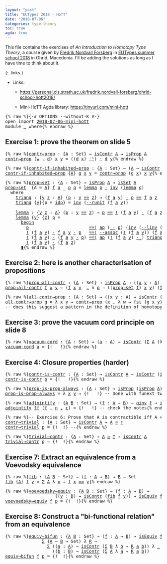 ```yaml
---
layout: "post"
title: "EUTypes 2018 - HoTT"
date: "2018-07-06"
categories: type-theory
toc: true
agda: true
---
```


This file contains the exercises of *An Introduction
to Homotopy Type Theory*, a course given by [Fredrik Nordvall Forsberg](https://personal.cis.strath.ac.uk/fredrik.nordvall-forsberg/)
in [EUTypes summer school 2018](https://sites.google.com/view/2018eutypesschool/) in Ohrid, Macedonia.
I'll be adding the solutions as long as I have time to think about it. 

{: .links }
  - Links:

    - https://personal.cis.strath.ac.uk/fredrik.nordvall-forsberg/ohrid-school-hott2018/

    - Mini-HoTT Agda library: https://tinyurl.com/mini-hott

<pre class="Agda">{% raw %}<a id="669" class="Symbol">{-#</a> <a id="673" class="Keyword">OPTIONS</a> <a id="681" class="Option">--without-K</a> <a id="693" class="Symbol">#-}</a>
<a id="697" class="Keyword">open</a> <a id="702" class="Keyword">import</a> <a id="709" href="{% endraw %}{{ site.baseurl }}{% link _posts/2018-07-06-mini-hott.md %}{% raw %}" class="Module">2018-07-06-mini-hott</a>
<a id="730" class="Keyword">module</a> <a id="737" href="{% endraw %}{{ site.baseurl }}{% link _posts/2018-08-09-eutypes-intro-hott.md %}{% raw %}" class="Module">_</a> <a id="739" class="Keyword">where</a>{% endraw %}</pre>

## Exercise 1: prove the theorem on slide 5

<pre class="Agda">{% raw %}<a id="contr→prop"></a><a id="815" href="{% endraw %}{{ site.baseurl }}{% link _posts/2018-08-09-eutypes-intro-hott.md %}{% raw %}#815" class="Function">contr→prop</a> <a id="826" class="Symbol">:</a> <a id="828" class="Symbol">{</a><a id="829" href="{% endraw %}{{ site.baseurl }}{% link _posts/2018-08-09-eutypes-intro-hott.md %}{% raw %}#829" class="Bound">A</a> <a id="831" class="Symbol">:</a> <a id="833" class="PrimitiveType">Set</a><a id="836" class="Symbol">}</a> <a id="838" class="Symbol">→</a> <a id="840" href="{% endraw %}{{ site.baseurl }}{% link _posts/2018-07-06-mini-hott.md %}{% raw %}#26778" class="Function">isContr</a> <a id="848" href="{% endraw %}{{ site.baseurl }}{% link _posts/2018-08-09-eutypes-intro-hott.md %}{% raw %}#829" class="Bound">A</a> <a id="850" class="Symbol">→</a> <a id="852" href="{% endraw %}{{ site.baseurl }}{% link _posts/2018-07-06-mini-hott.md %}{% raw %}#33314" class="Function">isProp</a> <a id="859" href="{% endraw %}{{ site.baseurl }}{% link _posts/2018-08-09-eutypes-intro-hott.md %}{% raw %}#829" class="Bound">A</a>
<a id="861" href="{% endraw %}{{ site.baseurl }}{% link _posts/2018-08-09-eutypes-intro-hott.md %}{% raw %}#815" class="Function">contr→prop</a> <a id="872" class="Symbol">(</a><a id="873" href="{% endraw %}{{ site.baseurl }}{% link _posts/2018-08-09-eutypes-intro-hott.md %}{% raw %}#873" class="Bound">w</a> <a id="875" href="{% endraw %}{{ site.baseurl }}{% link _posts/2018-07-06-mini-hott.md %}{% raw %}#2177" class="InductiveConstructor Operator">,</a> <a id="877" href="{% endraw %}{{ site.baseurl }}{% link _posts/2018-08-09-eutypes-intro-hott.md %}{% raw %}#877" class="Bound">d</a><a id="878" class="Symbol">)</a> <a id="880" href="{% endraw %}{{ site.baseurl }}{% link _posts/2018-08-09-eutypes-intro-hott.md %}{% raw %}#880" class="Bound">x</a> <a id="882" href="{% endraw %}{{ site.baseurl }}{% link _posts/2018-08-09-eutypes-intro-hott.md %}{% raw %}#882" class="Bound">y</a> <a id="884" class="Symbol">=</a> <a id="886" class="Symbol">((</a><a id="888" href="{% endraw %}{{ site.baseurl }}{% link _posts/2018-08-09-eutypes-intro-hott.md %}{% raw %}#877" class="Bound">d</a> <a id="890" href="{% endraw %}{{ site.baseurl }}{% link _posts/2018-08-09-eutypes-intro-hott.md %}{% raw %}#880" class="Bound">x</a><a id="891" class="Symbol">)</a> <a id="893" href="{% endraw %}{{ site.baseurl }}{% link _posts/2018-07-06-mini-hott.md %}{% raw %}#6598" class="Function Operator">⁻¹</a><a id="895" class="Symbol">)</a> <a id="897" href="{% endraw %}{{ site.baseurl }}{% link _posts/2018-07-06-mini-hott.md %}{% raw %}#6253" class="Function Operator">·</a> <a id="899" href="{% endraw %}{{ site.baseurl }}{% link _posts/2018-08-09-eutypes-intro-hott.md %}{% raw %}#877" class="Bound">d</a> <a id="901" href="{% endraw %}{{ site.baseurl }}{% link _posts/2018-08-09-eutypes-intro-hott.md %}{% raw %}#882" class="Bound">y</a>{% endraw %}</pre>

<pre class="Agda">{% raw %}<a id="contr-if-inhabited→prop"></a><a id="928" href="{% endraw %}{{ site.baseurl }}{% link _posts/2018-08-09-eutypes-intro-hott.md %}{% raw %}#928" class="Function">contr-if-inhabited→prop</a> <a id="952" class="Symbol">:</a> <a id="954" class="Symbol">{</a><a id="955" href="{% endraw %}{{ site.baseurl }}{% link _posts/2018-08-09-eutypes-intro-hott.md %}{% raw %}#955" class="Bound">A</a> <a id="957" class="Symbol">:</a> <a id="959" class="PrimitiveType">Set</a><a id="962" class="Symbol">}</a> <a id="964" class="Symbol">→</a> <a id="966" class="Symbol">(</a><a id="967" href="{% endraw %}{{ site.baseurl }}{% link _posts/2018-08-09-eutypes-intro-hott.md %}{% raw %}#955" class="Bound">A</a> <a id="969" class="Symbol">→</a> <a id="971" href="{% endraw %}{{ site.baseurl }}{% link _posts/2018-07-06-mini-hott.md %}{% raw %}#26778" class="Function">isContr</a> <a id="979" href="{% endraw %}{{ site.baseurl }}{% link _posts/2018-08-09-eutypes-intro-hott.md %}{% raw %}#955" class="Bound">A</a><a id="980" class="Symbol">)</a> <a id="982" class="Symbol">→</a> <a id="984" href="{% endraw %}{{ site.baseurl }}{% link _posts/2018-07-06-mini-hott.md %}{% raw %}#33314" class="Function">isProp</a> <a id="991" href="{% endraw %}{{ site.baseurl }}{% link _posts/2018-08-09-eutypes-intro-hott.md %}{% raw %}#955" class="Bound">A</a>
<a id="993" href="{% endraw %}{{ site.baseurl }}{% link _posts/2018-08-09-eutypes-intro-hott.md %}{% raw %}#928" class="Function">contr-if-inhabited→prop</a> <a id="1017" class="Symbol">{</a><a id="1018" href="{% endraw %}{{ site.baseurl }}{% link _posts/2018-08-09-eutypes-intro-hott.md %}{% raw %}#1018" class="Bound">A</a><a id="1019" class="Symbol">}</a> <a id="1021" href="{% endraw %}{{ site.baseurl }}{% link _posts/2018-08-09-eutypes-intro-hott.md %}{% raw %}#1021" class="Bound">g</a> <a id="1023" href="{% endraw %}{{ site.baseurl }}{% link _posts/2018-08-09-eutypes-intro-hott.md %}{% raw %}#1023" class="Bound">x</a> <a id="1025" href="{% endraw %}{{ site.baseurl }}{% link _posts/2018-08-09-eutypes-intro-hott.md %}{% raw %}#1025" class="Bound">y</a> <a id="1027" class="Symbol">=</a> <a id="1029" href="{% endraw %}{{ site.baseurl }}{% link _posts/2018-08-09-eutypes-intro-hott.md %}{% raw %}#815" class="Function">contr→prop</a> <a id="1040" class="Symbol">(</a><a id="1041" href="{% endraw %}{{ site.baseurl }}{% link _posts/2018-08-09-eutypes-intro-hott.md %}{% raw %}#1021" class="Bound">g</a> <a id="1043" href="{% endraw %}{{ site.baseurl }}{% link _posts/2018-08-09-eutypes-intro-hott.md %}{% raw %}#1023" class="Bound">x</a><a id="1044" class="Symbol">)</a> <a id="1046" href="{% endraw %}{{ site.baseurl }}{% link _posts/2018-08-09-eutypes-intro-hott.md %}{% raw %}#1023" class="Bound">x</a> <a id="1048" href="{% endraw %}{{ site.baseurl }}{% link _posts/2018-08-09-eutypes-intro-hott.md %}{% raw %}#1025" class="Bound">y</a>{% endraw %}</pre>

<pre class="Agda">{% raw %}<a id="prop→set"></a><a id="1075" href="{% endraw %}{{ site.baseurl }}{% link _posts/2018-08-09-eutypes-intro-hott.md %}{% raw %}#1075" class="Function">prop→set</a> <a id="1084" class="Symbol">:</a> <a id="1086" class="Symbol">{</a><a id="1087" href="{% endraw %}{{ site.baseurl }}{% link _posts/2018-08-09-eutypes-intro-hott.md %}{% raw %}#1087" class="Bound">A</a> <a id="1089" class="Symbol">:</a> <a id="1091" class="PrimitiveType">Set</a><a id="1094" class="Symbol">}</a> <a id="1096" class="Symbol">→</a> <a id="1098" href="{% endraw %}{{ site.baseurl }}{% link _posts/2018-07-06-mini-hott.md %}{% raw %}#33314" class="Function">isProp</a> <a id="1105" href="{% endraw %}{{ site.baseurl }}{% link _posts/2018-08-09-eutypes-intro-hott.md %}{% raw %}#1087" class="Bound">A</a> <a id="1107" class="Symbol">→</a> <a id="1109" href="{% endraw %}{{ site.baseurl }}{% link _posts/2018-07-06-mini-hott.md %}{% raw %}#34304" class="Function">isSet</a> <a id="1115" href="{% endraw %}{{ site.baseurl }}{% link _posts/2018-08-09-eutypes-intro-hott.md %}{% raw %}#1087" class="Bound">A</a>
<a id="1117" href="{% endraw %}{{ site.baseurl }}{% link _posts/2018-08-09-eutypes-intro-hott.md %}{% raw %}#1075" class="Function">prop→set</a>  <a id="1127" class="Symbol">{</a><a id="1128" class="Argument">A</a> <a id="1130" class="Symbol">=</a> <a id="1132" href="{% endraw %}{{ site.baseurl }}{% link _posts/2018-08-09-eutypes-intro-hott.md %}{% raw %}#1132" class="Bound">A</a><a id="1133" class="Symbol">}</a> <a id="1135" href="{% endraw %}{{ site.baseurl }}{% link _posts/2018-08-09-eutypes-intro-hott.md %}{% raw %}#1135" class="Bound">f</a> <a id="1137" href="{% endraw %}{{ site.baseurl }}{% link _posts/2018-08-09-eutypes-intro-hott.md %}{% raw %}#1137" class="Bound">a</a> <a id="1139" class="Symbol">_</a> <a id="1141" href="{% endraw %}{{ site.baseurl }}{% link _posts/2018-08-09-eutypes-intro-hott.md %}{% raw %}#1141" class="Bound">p</a> <a id="1143" href="{% endraw %}{{ site.baseurl }}{% link _posts/2018-08-09-eutypes-intro-hott.md %}{% raw %}#1143" class="Bound">q</a> <a id="1145" class="Symbol">=</a> <a id="1147" href="{% endraw %}{{ site.baseurl }}{% link _posts/2018-08-09-eutypes-intro-hott.md %}{% raw %}#1291" class="Function">lemma</a> <a id="1153" href="{% endraw %}{{ site.baseurl }}{% link _posts/2018-08-09-eutypes-intro-hott.md %}{% raw %}#1141" class="Bound">p</a> <a id="1155" href="{% endraw %}{{ site.baseurl }}{% link _posts/2018-07-06-mini-hott.md %}{% raw %}#6253" class="Function Operator">·</a> <a id="1157" href="{% endraw %}{{ site.baseurl }}{% link _posts/2018-07-06-mini-hott.md %}{% raw %}#6469" class="Function">inv</a> <a id="1161" class="Symbol">(</a><a id="1162" href="{% endraw %}{{ site.baseurl }}{% link _posts/2018-08-09-eutypes-intro-hott.md %}{% raw %}#1291" class="Function">lemma</a> <a id="1168" href="{% endraw %}{{ site.baseurl }}{% link _posts/2018-08-09-eutypes-intro-hott.md %}{% raw %}#1143" class="Bound">q</a><a id="1169" class="Symbol">)</a>
  <a id="1173" class="Keyword">where</a>
    <a id="1183" href="{% endraw %}{{ site.baseurl }}{% link _posts/2018-08-09-eutypes-intro-hott.md %}{% raw %}#1183" class="Function">triang</a> <a id="1190" class="Symbol">:</a> <a id="1192" class="Symbol">{</a><a id="1193" href="{% endraw %}{{ site.baseurl }}{% link _posts/2018-08-09-eutypes-intro-hott.md %}{% raw %}#1193" class="Bound">y</a> <a id="1195" href="{% endraw %}{{ site.baseurl }}{% link _posts/2018-08-09-eutypes-intro-hott.md %}{% raw %}#1195" class="Bound">z</a> <a id="1197" class="Symbol">:</a> <a id="1199" href="{% endraw %}{{ site.baseurl }}{% link _posts/2018-08-09-eutypes-intro-hott.md %}{% raw %}#1132" class="Bound">A</a><a id="1200" class="Symbol">}</a> <a id="1202" class="Symbol">{</a><a id="1203" href="{% endraw %}{{ site.baseurl }}{% link _posts/2018-08-09-eutypes-intro-hott.md %}{% raw %}#1203" class="Bound">p</a> <a id="1205" class="Symbol">:</a> <a id="1207" href="{% endraw %}{{ site.baseurl }}{% link _posts/2018-08-09-eutypes-intro-hott.md %}{% raw %}#1193" class="Bound">y</a> <a id="1209" href="{% endraw %}{{ site.baseurl }}{% link _posts/2018-07-06-mini-hott.md %}{% raw %}#5419" class="Datatype Operator">==</a> <a id="1212" href="{% endraw %}{{ site.baseurl }}{% link _posts/2018-08-09-eutypes-intro-hott.md %}{% raw %}#1195" class="Bound">z</a><a id="1213" class="Symbol">}</a> <a id="1215" class="Symbol">→</a> <a id="1217" class="Symbol">(</a><a id="1218" href="{% endraw %}{{ site.baseurl }}{% link _posts/2018-08-09-eutypes-intro-hott.md %}{% raw %}#1135" class="Bound">f</a> <a id="1220" href="{% endraw %}{{ site.baseurl }}{% link _posts/2018-08-09-eutypes-intro-hott.md %}{% raw %}#1137" class="Bound">a</a> <a id="1222" href="{% endraw %}{{ site.baseurl }}{% link _posts/2018-08-09-eutypes-intro-hott.md %}{% raw %}#1193" class="Bound">y</a><a id="1223" class="Symbol">)</a> <a id="1225" href="{% endraw %}{{ site.baseurl }}{% link _posts/2018-07-06-mini-hott.md %}{% raw %}#6253" class="Function Operator">·</a> <a id="1227" href="{% endraw %}{{ site.baseurl }}{% link _posts/2018-08-09-eutypes-intro-hott.md %}{% raw %}#1203" class="Bound">p</a> <a id="1229" href="{% endraw %}{{ site.baseurl }}{% link _posts/2018-07-06-mini-hott.md %}{% raw %}#5419" class="Datatype Operator">==</a> <a id="1232" href="{% endraw %}{{ site.baseurl }}{% link _posts/2018-08-09-eutypes-intro-hott.md %}{% raw %}#1135" class="Bound">f</a> <a id="1234" href="{% endraw %}{{ site.baseurl }}{% link _posts/2018-08-09-eutypes-intro-hott.md %}{% raw %}#1137" class="Bound">a</a> <a id="1236" href="{% endraw %}{{ site.baseurl }}{% link _posts/2018-08-09-eutypes-intro-hott.md %}{% raw %}#1195" class="Bound">z</a>
    <a id="1242" href="{% endraw %}{{ site.baseurl }}{% link _posts/2018-08-09-eutypes-intro-hott.md %}{% raw %}#1183" class="Function">triang</a> <a id="1249" class="Symbol">{</a><a id="1250" href="{% endraw %}{{ site.baseurl }}{% link _posts/2018-08-09-eutypes-intro-hott.md %}{% raw %}#1250" class="Bound">y</a><a id="1251" class="Symbol">}{</a><a id="1253" class="Argument">p</a> <a id="1255" class="Symbol">=</a> <a id="1257" href="{% endraw %}{{ site.baseurl }}{% link _posts/2018-07-06-mini-hott.md %}{% raw %}#5473" class="InductiveConstructor">idp</a><a id="1260" class="Symbol">}</a> <a id="1262" class="Symbol">=</a> <a id="1264" href="{% endraw %}{{ site.baseurl }}{% link _posts/2018-07-06-mini-hott.md %}{% raw %}#6469" class="Function">inv</a> <a id="1268" class="Symbol">(</a><a id="1269" href="{% endraw %}{{ site.baseurl }}{% link _posts/2018-07-06-mini-hott.md %}{% raw %}#10606" class="Function">·-runit</a> <a id="1277" class="Symbol">(</a><a id="1278" href="{% endraw %}{{ site.baseurl }}{% link _posts/2018-08-09-eutypes-intro-hott.md %}{% raw %}#1135" class="Bound">f</a> <a id="1280" href="{% endraw %}{{ site.baseurl }}{% link _posts/2018-08-09-eutypes-intro-hott.md %}{% raw %}#1137" class="Bound">a</a> <a id="1282" href="{% endraw %}{{ site.baseurl }}{% link _posts/2018-08-09-eutypes-intro-hott.md %}{% raw %}#1250" class="Bound">y</a><a id="1283" class="Symbol">))</a>

    <a id="1291" href="{% endraw %}{{ site.baseurl }}{% link _posts/2018-08-09-eutypes-intro-hott.md %}{% raw %}#1291" class="Function">lemma</a> <a id="1297" class="Symbol">:</a> <a id="1299" class="Symbol">{</a><a id="1300" href="{% endraw %}{{ site.baseurl }}{% link _posts/2018-08-09-eutypes-intro-hott.md %}{% raw %}#1300" class="Bound">y</a> <a id="1302" href="{% endraw %}{{ site.baseurl }}{% link _posts/2018-08-09-eutypes-intro-hott.md %}{% raw %}#1302" class="Bound">z</a> <a id="1304" class="Symbol">:</a> <a id="1306" href="{% endraw %}{{ site.baseurl }}{% link _posts/2018-08-09-eutypes-intro-hott.md %}{% raw %}#1132" class="Bound">A</a><a id="1307" class="Symbol">}</a> <a id="1309" class="Symbol">(</a><a id="1310" href="{% endraw %}{{ site.baseurl }}{% link _posts/2018-08-09-eutypes-intro-hott.md %}{% raw %}#1310" class="Bound">p</a> <a id="1312" class="Symbol">:</a> <a id="1314" href="{% endraw %}{{ site.baseurl }}{% link _posts/2018-08-09-eutypes-intro-hott.md %}{% raw %}#1300" class="Bound">y</a> <a id="1316" href="{% endraw %}{{ site.baseurl }}{% link _posts/2018-07-06-mini-hott.md %}{% raw %}#5419" class="Datatype Operator">==</a> <a id="1319" href="{% endraw %}{{ site.baseurl }}{% link _posts/2018-08-09-eutypes-intro-hott.md %}{% raw %}#1302" class="Bound">z</a><a id="1320" class="Symbol">)</a> <a id="1322" class="Symbol">→</a> <a id="1324" href="{% endraw %}{{ site.baseurl }}{% link _posts/2018-08-09-eutypes-intro-hott.md %}{% raw %}#1310" class="Bound">p</a> <a id="1326" href="{% endraw %}{{ site.baseurl }}{% link _posts/2018-07-06-mini-hott.md %}{% raw %}#5419" class="Datatype Operator">==</a> <a id="1329" href="{% endraw %}{{ site.baseurl }}{% link _posts/2018-07-06-mini-hott.md %}{% raw %}#6622" class="Function Operator">!</a> <a id="1331" class="Symbol">(</a><a id="1332" href="{% endraw %}{{ site.baseurl }}{% link _posts/2018-08-09-eutypes-intro-hott.md %}{% raw %}#1135" class="Bound">f</a> <a id="1334" href="{% endraw %}{{ site.baseurl }}{% link _posts/2018-08-09-eutypes-intro-hott.md %}{% raw %}#1137" class="Bound">a</a> <a id="1336" href="{% endraw %}{{ site.baseurl }}{% link _posts/2018-08-09-eutypes-intro-hott.md %}{% raw %}#1300" class="Bound">y</a><a id="1337" class="Symbol">)</a> <a id="1339" href="{% endraw %}{{ site.baseurl }}{% link _posts/2018-07-06-mini-hott.md %}{% raw %}#6253" class="Function Operator">·</a> <a id="1341" class="Symbol">(</a><a id="1342" href="{% endraw %}{{ site.baseurl }}{% link _posts/2018-08-09-eutypes-intro-hott.md %}{% raw %}#1135" class="Bound">f</a> <a id="1344" href="{% endraw %}{{ site.baseurl }}{% link _posts/2018-08-09-eutypes-intro-hott.md %}{% raw %}#1137" class="Bound">a</a> <a id="1346" href="{% endraw %}{{ site.baseurl }}{% link _posts/2018-08-09-eutypes-intro-hott.md %}{% raw %}#1302" class="Bound">z</a><a id="1347" class="Symbol">)</a>
    <a id="1353" href="{% endraw %}{{ site.baseurl }}{% link _posts/2018-08-09-eutypes-intro-hott.md %}{% raw %}#1291" class="Function">lemma</a> <a id="1359" class="Symbol">{</a><a id="1360" href="{% endraw %}{{ site.baseurl }}{% link _posts/2018-08-09-eutypes-intro-hott.md %}{% raw %}#1360" class="Bound">y</a><a id="1361" class="Symbol">}</a> <a id="1363" class="Symbol">{</a><a id="1364" href="{% endraw %}{{ site.baseurl }}{% link _posts/2018-08-09-eutypes-intro-hott.md %}{% raw %}#1364" class="Bound">z</a><a id="1365" class="Symbol">}</a> <a id="1367" href="{% endraw %}{{ site.baseurl }}{% link _posts/2018-08-09-eutypes-intro-hott.md %}{% raw %}#1367" class="Bound">p</a> <a id="1369" class="Symbol">=</a>
      <a id="1377" href="{% endraw %}{{ site.baseurl }}{% link _posts/2018-07-06-mini-hott.md %}{% raw %}#8234" class="Function Operator">begin</a>
        <a id="1391" href="{% endraw %}{{ site.baseurl }}{% link _posts/2018-08-09-eutypes-intro-hott.md %}{% raw %}#1367" class="Bound">p</a>                       <a id="1415" href="{% endraw %}{{ site.baseurl }}{% link _posts/2018-07-06-mini-hott.md %}{% raw %}#7986" class="Function Operator">==⟨</a> <a id="1419" href="{% endraw %}{{ site.baseurl }}{% link _posts/2018-07-06-mini-hott.md %}{% raw %}#8488" class="Function">ap</a> <a id="1422" class="Symbol">(</a><a id="1423" href="{% endraw %}{{ site.baseurl }}{% link _posts/2018-07-06-mini-hott.md %}{% raw %}#6253" class="Function Operator">_·</a> <a id="1426" href="{% endraw %}{{ site.baseurl }}{% link _posts/2018-08-09-eutypes-intro-hott.md %}{% raw %}#1367" class="Bound">p</a><a id="1427" class="Symbol">)</a> <a id="1429" class="Symbol">(</a><a id="1430" href="{% endraw %}{{ site.baseurl }}{% link _posts/2018-07-06-mini-hott.md %}{% raw %}#6469" class="Function">inv</a> <a id="1434" class="Symbol">(</a><a id="1435" href="{% endraw %}{{ site.baseurl }}{% link _posts/2018-07-06-mini-hott.md %}{% raw %}#10878" class="Function">·-linv</a> <a id="1442" class="Symbol">(</a><a id="1443" href="{% endraw %}{{ site.baseurl }}{% link _posts/2018-08-09-eutypes-intro-hott.md %}{% raw %}#1135" class="Bound">f</a> <a id="1445" href="{% endraw %}{{ site.baseurl }}{% link _posts/2018-08-09-eutypes-intro-hott.md %}{% raw %}#1137" class="Bound">a</a> <a id="1447" href="{% endraw %}{{ site.baseurl }}{% link _posts/2018-08-09-eutypes-intro-hott.md %}{% raw %}#1360" class="Bound">y</a><a id="1448" class="Symbol">)))</a> <a id="1452" href="{% endraw %}{{ site.baseurl }}{% link _posts/2018-07-06-mini-hott.md %}{% raw %}#7986" class="Function Operator">⟩</a>
        <a id="1462" href="{% endraw %}{{ site.baseurl }}{% link _posts/2018-07-06-mini-hott.md %}{% raw %}#6622" class="Function Operator">!</a> <a id="1464" class="Symbol">(</a><a id="1465" href="{% endraw %}{{ site.baseurl }}{% link _posts/2018-08-09-eutypes-intro-hott.md %}{% raw %}#1135" class="Bound">f</a> <a id="1467" href="{% endraw %}{{ site.baseurl }}{% link _posts/2018-08-09-eutypes-intro-hott.md %}{% raw %}#1137" class="Bound">a</a> <a id="1469" href="{% endraw %}{{ site.baseurl }}{% link _posts/2018-08-09-eutypes-intro-hott.md %}{% raw %}#1360" class="Bound">y</a><a id="1470" class="Symbol">)</a> <a id="1472" href="{% endraw %}{{ site.baseurl }}{% link _posts/2018-07-06-mini-hott.md %}{% raw %}#6253" class="Function Operator">·</a> <a id="1474" href="{% endraw %}{{ site.baseurl }}{% link _posts/2018-08-09-eutypes-intro-hott.md %}{% raw %}#1135" class="Bound">f</a> <a id="1476" href="{% endraw %}{{ site.baseurl }}{% link _posts/2018-08-09-eutypes-intro-hott.md %}{% raw %}#1137" class="Bound">a</a> <a id="1478" href="{% endraw %}{{ site.baseurl }}{% link _posts/2018-08-09-eutypes-intro-hott.md %}{% raw %}#1360" class="Bound">y</a> <a id="1480" href="{% endraw %}{{ site.baseurl }}{% link _posts/2018-07-06-mini-hott.md %}{% raw %}#6253" class="Function Operator">·</a> <a id="1482" href="{% endraw %}{{ site.baseurl }}{% link _posts/2018-08-09-eutypes-intro-hott.md %}{% raw %}#1367" class="Bound">p</a>   <a id="1486" href="{% endraw %}{{ site.baseurl }}{% link _posts/2018-07-06-mini-hott.md %}{% raw %}#7986" class="Function Operator">==⟨</a> <a id="1490" href="{% endraw %}{{ site.baseurl }}{% link _posts/2018-07-06-mini-hott.md %}{% raw %}#11303" class="Function">·-assoc</a> <a id="1498" class="Symbol">(</a><a id="1499" href="{% endraw %}{{ site.baseurl }}{% link _posts/2018-07-06-mini-hott.md %}{% raw %}#6622" class="Function Operator">!</a> <a id="1501" class="Symbol">(</a><a id="1502" href="{% endraw %}{{ site.baseurl }}{% link _posts/2018-08-09-eutypes-intro-hott.md %}{% raw %}#1135" class="Bound">f</a> <a id="1504" href="{% endraw %}{{ site.baseurl }}{% link _posts/2018-08-09-eutypes-intro-hott.md %}{% raw %}#1137" class="Bound">a</a> <a id="1506" href="{% endraw %}{{ site.baseurl }}{% link _posts/2018-08-09-eutypes-intro-hott.md %}{% raw %}#1360" class="Bound">y</a><a id="1507" class="Symbol">))</a> <a id="1510" class="Symbol">(</a><a id="1511" href="{% endraw %}{{ site.baseurl }}{% link _posts/2018-08-09-eutypes-intro-hott.md %}{% raw %}#1135" class="Bound">f</a> <a id="1513" href="{% endraw %}{{ site.baseurl }}{% link _posts/2018-08-09-eutypes-intro-hott.md %}{% raw %}#1137" class="Bound">a</a> <a id="1515" href="{% endraw %}{{ site.baseurl }}{% link _posts/2018-08-09-eutypes-intro-hott.md %}{% raw %}#1360" class="Bound">y</a><a id="1516" class="Symbol">)</a> <a id="1518" href="{% endraw %}{{ site.baseurl }}{% link _posts/2018-08-09-eutypes-intro-hott.md %}{% raw %}#1367" class="Bound">p</a> <a id="1520" href="{% endraw %}{{ site.baseurl }}{% link _posts/2018-07-06-mini-hott.md %}{% raw %}#7986" class="Function Operator">⟩</a>
        <a id="1530" href="{% endraw %}{{ site.baseurl }}{% link _posts/2018-07-06-mini-hott.md %}{% raw %}#6622" class="Function Operator">!</a> <a id="1532" class="Symbol">(</a><a id="1533" href="{% endraw %}{{ site.baseurl }}{% link _posts/2018-08-09-eutypes-intro-hott.md %}{% raw %}#1135" class="Bound">f</a> <a id="1535" href="{% endraw %}{{ site.baseurl }}{% link _posts/2018-08-09-eutypes-intro-hott.md %}{% raw %}#1137" class="Bound">a</a> <a id="1537" href="{% endraw %}{{ site.baseurl }}{% link _posts/2018-08-09-eutypes-intro-hott.md %}{% raw %}#1360" class="Bound">y</a><a id="1538" class="Symbol">)</a> <a id="1540" href="{% endraw %}{{ site.baseurl }}{% link _posts/2018-07-06-mini-hott.md %}{% raw %}#6253" class="Function Operator">·</a> <a id="1542" class="Symbol">(</a><a id="1543" href="{% endraw %}{{ site.baseurl }}{% link _posts/2018-08-09-eutypes-intro-hott.md %}{% raw %}#1135" class="Bound">f</a> <a id="1545" href="{% endraw %}{{ site.baseurl }}{% link _posts/2018-08-09-eutypes-intro-hott.md %}{% raw %}#1137" class="Bound">a</a> <a id="1547" href="{% endraw %}{{ site.baseurl }}{% link _posts/2018-08-09-eutypes-intro-hott.md %}{% raw %}#1360" class="Bound">y</a> <a id="1549" href="{% endraw %}{{ site.baseurl }}{% link _posts/2018-07-06-mini-hott.md %}{% raw %}#6253" class="Function Operator">·</a> <a id="1551" href="{% endraw %}{{ site.baseurl }}{% link _posts/2018-08-09-eutypes-intro-hott.md %}{% raw %}#1367" class="Bound">p</a><a id="1552" class="Symbol">)</a> <a id="1554" href="{% endraw %}{{ site.baseurl }}{% link _posts/2018-07-06-mini-hott.md %}{% raw %}#7986" class="Function Operator">==⟨</a> <a id="1558" href="{% endraw %}{{ site.baseurl }}{% link _posts/2018-07-06-mini-hott.md %}{% raw %}#8488" class="Function">ap</a> <a id="1561" class="Symbol">(</a><a id="1562" href="{% endraw %}{{ site.baseurl }}{% link _posts/2018-07-06-mini-hott.md %}{% raw %}#6622" class="Function Operator">!</a> <a id="1564" class="Symbol">(</a><a id="1565" href="{% endraw %}{{ site.baseurl }}{% link _posts/2018-08-09-eutypes-intro-hott.md %}{% raw %}#1135" class="Bound">f</a> <a id="1567" href="{% endraw %}{{ site.baseurl }}{% link _posts/2018-08-09-eutypes-intro-hott.md %}{% raw %}#1137" class="Bound">a</a> <a id="1569" href="{% endraw %}{{ site.baseurl }}{% link _posts/2018-08-09-eutypes-intro-hott.md %}{% raw %}#1360" class="Bound">y</a><a id="1570" class="Symbol">)</a> <a id="1572" href="{% endraw %}{{ site.baseurl }}{% link _posts/2018-07-06-mini-hott.md %}{% raw %}#6253" class="Function Operator">·_</a><a id="1574" class="Symbol">)</a> <a id="1576" href="{% endraw %}{{ site.baseurl }}{% link _posts/2018-08-09-eutypes-intro-hott.md %}{% raw %}#1183" class="Function">triang</a> <a id="1583" href="{% endraw %}{{ site.baseurl }}{% link _posts/2018-07-06-mini-hott.md %}{% raw %}#7986" class="Function Operator">⟩</a>
        <a id="1593" href="{% endraw %}{{ site.baseurl }}{% link _posts/2018-07-06-mini-hott.md %}{% raw %}#6622" class="Function Operator">!</a> <a id="1595" class="Symbol">(</a><a id="1596" href="{% endraw %}{{ site.baseurl }}{% link _posts/2018-08-09-eutypes-intro-hott.md %}{% raw %}#1135" class="Bound">f</a> <a id="1598" href="{% endraw %}{{ site.baseurl }}{% link _posts/2018-08-09-eutypes-intro-hott.md %}{% raw %}#1137" class="Bound">a</a> <a id="1600" href="{% endraw %}{{ site.baseurl }}{% link _posts/2018-08-09-eutypes-intro-hott.md %}{% raw %}#1360" class="Bound">y</a><a id="1601" class="Symbol">)</a> <a id="1603" href="{% endraw %}{{ site.baseurl }}{% link _posts/2018-07-06-mini-hott.md %}{% raw %}#6253" class="Function Operator">·</a> <a id="1605" class="Symbol">(</a><a id="1606" href="{% endraw %}{{ site.baseurl }}{% link _posts/2018-08-09-eutypes-intro-hott.md %}{% raw %}#1135" class="Bound">f</a> <a id="1608" href="{% endraw %}{{ site.baseurl }}{% link _posts/2018-08-09-eutypes-intro-hott.md %}{% raw %}#1137" class="Bound">a</a> <a id="1610" href="{% endraw %}{{ site.baseurl }}{% link _posts/2018-08-09-eutypes-intro-hott.md %}{% raw %}#1364" class="Bound">z</a><a id="1611" class="Symbol">)</a>
      <a id="1619" href="{% endraw %}{{ site.baseurl }}{% link _posts/2018-07-06-mini-hott.md %}{% raw %}#8133" class="Function Operator">∎</a>{% endraw %}</pre>

## Exercise 2: here is another characterisation of propositions

<pre class="Agda">{% raw %}<a id="prop→all-contr"></a><a id="1711" href="{% endraw %}{{ site.baseurl }}{% link _posts/2018-08-09-eutypes-intro-hott.md %}{% raw %}#1711" class="Function">prop→all-contr</a> <a id="1726" class="Symbol">:</a> <a id="1728" class="Symbol">{</a><a id="1729" href="{% endraw %}{{ site.baseurl }}{% link _posts/2018-08-09-eutypes-intro-hott.md %}{% raw %}#1729" class="Bound">A</a> <a id="1731" class="Symbol">:</a> <a id="1733" class="PrimitiveType">Set</a><a id="1736" class="Symbol">}</a> <a id="1738" class="Symbol">→</a> <a id="1740" href="{% endraw %}{{ site.baseurl }}{% link _posts/2018-07-06-mini-hott.md %}{% raw %}#33314" class="Function">isProp</a> <a id="1747" href="{% endraw %}{{ site.baseurl }}{% link _posts/2018-08-09-eutypes-intro-hott.md %}{% raw %}#1729" class="Bound">A</a> <a id="1749" class="Symbol">→</a> <a id="1751" class="Symbol">((</a><a id="1753" href="{% endraw %}{{ site.baseurl }}{% link _posts/2018-08-09-eutypes-intro-hott.md %}{% raw %}#1753" class="Bound">x</a> <a id="1755" href="{% endraw %}{{ site.baseurl }}{% link _posts/2018-08-09-eutypes-intro-hott.md %}{% raw %}#1755" class="Bound">y</a> <a id="1757" class="Symbol">:</a> <a id="1759" href="{% endraw %}{{ site.baseurl }}{% link _posts/2018-08-09-eutypes-intro-hott.md %}{% raw %}#1729" class="Bound">A</a><a id="1760" class="Symbol">)</a> <a id="1762" class="Symbol">→</a> <a id="1764" href="{% endraw %}{{ site.baseurl }}{% link _posts/2018-07-06-mini-hott.md %}{% raw %}#26778" class="Function">isContr</a> <a id="1772" class="Symbol">(</a><a id="1773" href="{% endraw %}{{ site.baseurl }}{% link _posts/2018-08-09-eutypes-intro-hott.md %}{% raw %}#1753" class="Bound">x</a> <a id="1775" href="{% endraw %}{{ site.baseurl }}{% link _posts/2018-07-06-mini-hott.md %}{% raw %}#5419" class="Datatype Operator">==</a> <a id="1778" href="{% endraw %}{{ site.baseurl }}{% link _posts/2018-08-09-eutypes-intro-hott.md %}{% raw %}#1755" class="Bound">y</a><a id="1779" class="Symbol">))</a>
<a id="1782" href="{% endraw %}{{ site.baseurl }}{% link _posts/2018-08-09-eutypes-intro-hott.md %}{% raw %}#1711" class="Function">prop→all-contr</a> <a id="1797" href="{% endraw %}{{ site.baseurl }}{% link _posts/2018-08-09-eutypes-intro-hott.md %}{% raw %}#1797" class="Bound">f</a> <a id="1799" href="{% endraw %}{{ site.baseurl }}{% link _posts/2018-08-09-eutypes-intro-hott.md %}{% raw %}#1799" class="Bound">x</a> <a id="1801" href="{% endraw %}{{ site.baseurl }}{% link _posts/2018-08-09-eutypes-intro-hott.md %}{% raw %}#1801" class="Bound">y</a> <a id="1803" class="Symbol">=</a> <a id="1805" class="Symbol">(</a><a id="1806" href="{% endraw %}{{ site.baseurl }}{% link _posts/2018-08-09-eutypes-intro-hott.md %}{% raw %}#1797" class="Bound">f</a> <a id="1808" href="{% endraw %}{{ site.baseurl }}{% link _posts/2018-08-09-eutypes-intro-hott.md %}{% raw %}#1799" class="Bound">x</a> <a id="1810" href="{% endraw %}{{ site.baseurl }}{% link _posts/2018-08-09-eutypes-intro-hott.md %}{% raw %}#1801" class="Bound">y</a>  <a id="1813" href="{% endraw %}{{ site.baseurl }}{% link _posts/2018-07-06-mini-hott.md %}{% raw %}#2177" class="InductiveConstructor Operator">,</a> <a id="1815" class="Symbol">λ</a> <a id="1817" href="{% endraw %}{{ site.baseurl }}{% link _posts/2018-08-09-eutypes-intro-hott.md %}{% raw %}#1817" class="Bound">p</a> <a id="1819" class="Symbol">→</a> <a id="1821" class="Symbol">((</a><a id="1823" href="{% endraw %}{{ site.baseurl }}{% link _posts/2018-08-09-eutypes-intro-hott.md %}{% raw %}#1075" class="Function">prop→set</a> <a id="1832" href="{% endraw %}{{ site.baseurl }}{% link _posts/2018-08-09-eutypes-intro-hott.md %}{% raw %}#1797" class="Bound">f</a><a id="1833" class="Symbol">)</a> <a id="1835" href="{% endraw %}{{ site.baseurl }}{% link _posts/2018-08-09-eutypes-intro-hott.md %}{% raw %}#1799" class="Bound">x</a> <a id="1837" href="{% endraw %}{{ site.baseurl }}{% link _posts/2018-08-09-eutypes-intro-hott.md %}{% raw %}#1801" class="Bound">y</a><a id="1838" class="Symbol">)</a> <a id="1840" class="Symbol">(</a><a id="1841" href="{% endraw %}{{ site.baseurl }}{% link _posts/2018-08-09-eutypes-intro-hott.md %}{% raw %}#1797" class="Bound">f</a> <a id="1843" href="{% endraw %}{{ site.baseurl }}{% link _posts/2018-08-09-eutypes-intro-hott.md %}{% raw %}#1799" class="Bound">x</a> <a id="1845" href="{% endraw %}{{ site.baseurl }}{% link _posts/2018-08-09-eutypes-intro-hott.md %}{% raw %}#1801" class="Bound">y</a><a id="1846" class="Symbol">)</a> <a id="1848" href="{% endraw %}{{ site.baseurl }}{% link _posts/2018-08-09-eutypes-intro-hott.md %}{% raw %}#1817" class="Bound">p</a><a id="1849" class="Symbol">)</a>{% endraw %}</pre>

<pre class="Agda">{% raw %}<a id="all-contr→prop"></a><a id="1876" href="{% endraw %}{{ site.baseurl }}{% link _posts/2018-08-09-eutypes-intro-hott.md %}{% raw %}#1876" class="Function">all-contr→prop</a> <a id="1891" class="Symbol">:</a> <a id="1893" class="Symbol">{</a><a id="1894" href="{% endraw %}{{ site.baseurl }}{% link _posts/2018-08-09-eutypes-intro-hott.md %}{% raw %}#1894" class="Bound">A</a> <a id="1896" class="Symbol">:</a> <a id="1898" class="PrimitiveType">Set</a><a id="1901" class="Symbol">}</a> <a id="1903" class="Symbol">→</a> <a id="1905" class="Symbol">((</a><a id="1907" href="{% endraw %}{{ site.baseurl }}{% link _posts/2018-08-09-eutypes-intro-hott.md %}{% raw %}#1907" class="Bound">x</a> <a id="1909" href="{% endraw %}{{ site.baseurl }}{% link _posts/2018-08-09-eutypes-intro-hott.md %}{% raw %}#1909" class="Bound">y</a> <a id="1911" class="Symbol">:</a> <a id="1913" href="{% endraw %}{{ site.baseurl }}{% link _posts/2018-08-09-eutypes-intro-hott.md %}{% raw %}#1894" class="Bound">A</a><a id="1914" class="Symbol">)</a> <a id="1916" class="Symbol">→</a> <a id="1918" href="{% endraw %}{{ site.baseurl }}{% link _posts/2018-07-06-mini-hott.md %}{% raw %}#26778" class="Function">isContr</a> <a id="1926" class="Symbol">(</a><a id="1927" href="{% endraw %}{{ site.baseurl }}{% link _posts/2018-08-09-eutypes-intro-hott.md %}{% raw %}#1907" class="Bound">x</a> <a id="1929" href="{% endraw %}{{ site.baseurl }}{% link _posts/2018-07-06-mini-hott.md %}{% raw %}#5419" class="Datatype Operator">==</a> <a id="1932" href="{% endraw %}{{ site.baseurl }}{% link _posts/2018-08-09-eutypes-intro-hott.md %}{% raw %}#1909" class="Bound">y</a><a id="1933" class="Symbol">))</a> <a id="1936" class="Symbol">→</a> <a id="1938" href="{% endraw %}{{ site.baseurl }}{% link _posts/2018-07-06-mini-hott.md %}{% raw %}#33314" class="Function">isProp</a> <a id="1945" href="{% endraw %}{{ site.baseurl }}{% link _posts/2018-08-09-eutypes-intro-hott.md %}{% raw %}#1894" class="Bound">A</a>
<a id="1947" href="{% endraw %}{{ site.baseurl }}{% link _posts/2018-08-09-eutypes-intro-hott.md %}{% raw %}#1876" class="Function">all-contr→prop</a> <a id="1962" href="{% endraw %}{{ site.baseurl }}{% link _posts/2018-08-09-eutypes-intro-hott.md %}{% raw %}#1962" class="Bound">g</a> <a id="1964" class="Symbol">=</a> <a id="1966" class="Symbol">λ</a> <a id="1968" href="{% endraw %}{{ site.baseurl }}{% link _posts/2018-08-09-eutypes-intro-hott.md %}{% raw %}#1968" class="Bound">x</a> <a id="1970" href="{% endraw %}{{ site.baseurl }}{% link _posts/2018-08-09-eutypes-intro-hott.md %}{% raw %}#1970" class="Bound">y</a> <a id="1972" class="Symbol">→</a> <a id="1974" href="{% endraw %}{{ site.baseurl }}{% link _posts/2018-08-09-eutypes-intro-hott.md %}{% raw %}#815" class="Function">contr→prop</a> <a id="1985" class="Symbol">(</a><a id="1986" href="{% endraw %}{{ site.baseurl }}{% link _posts/2018-08-09-eutypes-intro-hott.md %}{% raw %}#1968" class="Bound">x</a> <a id="1988" href="{% endraw %}{{ site.baseurl }}{% link _posts/2018-07-06-mini-hott.md %}{% raw %}#2177" class="InductiveConstructor Operator">,</a> <a id="1990" class="Symbol">λ</a> <a id="1992" href="{% endraw %}{{ site.baseurl }}{% link _posts/2018-08-09-eutypes-intro-hott.md %}{% raw %}#1992" class="Bound">w</a> <a id="1994" class="Symbol">→</a> <a id="1996" href="{% endraw %}{{ site.baseurl }}{% link _posts/2018-07-06-mini-hott.md %}{% raw %}#2279" class="Function">fst</a> <a id="2000" class="Symbol">(</a><a id="2001" href="{% endraw %}{{ site.baseurl }}{% link _posts/2018-08-09-eutypes-intro-hott.md %}{% raw %}#1962" class="Bound">g</a> <a id="2003" href="{% endraw %}{{ site.baseurl }}{% link _posts/2018-08-09-eutypes-intro-hott.md %}{% raw %}#1968" class="Bound">x</a> <a id="2005" href="{% endraw %}{{ site.baseurl }}{% link _posts/2018-08-09-eutypes-intro-hott.md %}{% raw %}#1970" class="Bound">y</a><a id="2006" class="Symbol">)</a> <a id="2008" href="{% endraw %}{{ site.baseurl }}{% link _posts/2018-07-06-mini-hott.md %}{% raw %}#6253" class="Function Operator">·</a> <a id="2010" class="Symbol">(</a><a id="2011" href="{% endraw %}{{ site.baseurl }}{% link _posts/2018-07-06-mini-hott.md %}{% raw %}#2279" class="Function">fst</a> <a id="2015" class="Symbol">(</a><a id="2016" href="{% endraw %}{{ site.baseurl }}{% link _posts/2018-08-09-eutypes-intro-hott.md %}{% raw %}#1962" class="Bound">g</a> <a id="2018" href="{% endraw %}{{ site.baseurl }}{% link _posts/2018-08-09-eutypes-intro-hott.md %}{% raw %}#1970" class="Bound">y</a> <a id="2020" href="{% endraw %}{{ site.baseurl }}{% link _posts/2018-08-09-eutypes-intro-hott.md %}{% raw %}#1992" class="Bound">w</a><a id="2021" class="Symbol">)))</a> <a id="2025" href="{% endraw %}{{ site.baseurl }}{% link _posts/2018-08-09-eutypes-intro-hott.md %}{% raw %}#1968" class="Bound">x</a> <a id="2027" href="{% endraw %}{{ site.baseurl }}{% link _posts/2018-08-09-eutypes-intro-hott.md %}{% raw %}#1970" class="Bound">y</a>
<a id="2029" class="Comment">-- does this suggest a pattern in the definition of homotopy n-types?</a>{% endraw %}</pre>

## Exercise 3: prove the vacuum cord principle on slide 8

<pre class="Agda">{% raw %}<a id="vacuum-cord"></a><a id="2183" href="{% endraw %}{{ site.baseurl }}{% link _posts/2018-08-09-eutypes-intro-hott.md %}{% raw %}#2183" class="Function">vacuum-cord</a> <a id="2195" class="Symbol">:</a> <a id="2197" class="Symbol">{</a><a id="2198" href="{% endraw %}{{ site.baseurl }}{% link _posts/2018-08-09-eutypes-intro-hott.md %}{% raw %}#2198" class="Bound">A</a> <a id="2200" class="Symbol">:</a> <a id="2202" class="PrimitiveType">Set</a><a id="2205" class="Symbol">}</a> <a id="2207" class="Symbol">→</a> <a id="2209" class="Symbol">(</a><a id="2210" href="{% endraw %}{{ site.baseurl }}{% link _posts/2018-08-09-eutypes-intro-hott.md %}{% raw %}#2210" class="Bound">a</a> <a id="2212" class="Symbol">:</a> <a id="2214" href="{% endraw %}{{ site.baseurl }}{% link _posts/2018-08-09-eutypes-intro-hott.md %}{% raw %}#2198" class="Bound">A</a><a id="2215" class="Symbol">)</a> <a id="2217" class="Symbol">→</a> <a id="2219" href="{% endraw %}{{ site.baseurl }}{% link _posts/2018-07-06-mini-hott.md %}{% raw %}#26778" class="Function">isContr</a> <a id="2227" class="Symbol">(</a><a id="2228" href="{% endraw %}{{ site.baseurl }}{% link _posts/2018-07-06-mini-hott.md %}{% raw %}#2099" class="Record">Σ</a> <a id="2230" href="{% endraw %}{{ site.baseurl }}{% link _posts/2018-08-09-eutypes-intro-hott.md %}{% raw %}#2198" class="Bound">A</a> <a id="2232" class="Symbol">(λ</a> <a id="2235" href="{% endraw %}{{ site.baseurl }}{% link _posts/2018-08-09-eutypes-intro-hott.md %}{% raw %}#2235" class="Bound">x</a> <a id="2237" class="Symbol">→</a> <a id="2239" href="{% endraw %}{{ site.baseurl }}{% link _posts/2018-08-09-eutypes-intro-hott.md %}{% raw %}#2235" class="Bound">x</a> <a id="2241" href="{% endraw %}{{ site.baseurl }}{% link _posts/2018-07-06-mini-hott.md %}{% raw %}#5419" class="Datatype Operator">==</a> <a id="2244" href="{% endraw %}{{ site.baseurl }}{% link _posts/2018-08-09-eutypes-intro-hott.md %}{% raw %}#2210" class="Bound">a</a><a id="2245" class="Symbol">))</a>
<a id="2248" href="{% endraw %}{{ site.baseurl }}{% link _posts/2018-08-09-eutypes-intro-hott.md %}{% raw %}#2183" class="Function">vacuum-cord</a> <a id="2260" href="{% endraw %}{{ site.baseurl }}{% link _posts/2018-08-09-eutypes-intro-hott.md %}{% raw %}#2260" class="Bound">a</a> <a id="2262" class="Symbol">=</a> <a id="2264" class="Symbol">{!   !}</a>{% endraw %}</pre>

## Exercise 4: Closure properties (harder)

<pre class="Agda">{% raw %}<a id="contr-is-contr"></a><a id="2341" href="{% endraw %}{{ site.baseurl }}{% link _posts/2018-08-09-eutypes-intro-hott.md %}{% raw %}#2341" class="Function">contr-is-contr</a> <a id="2356" class="Symbol">:</a> <a id="2358" class="Symbol">{</a><a id="2359" href="{% endraw %}{{ site.baseurl }}{% link _posts/2018-08-09-eutypes-intro-hott.md %}{% raw %}#2359" class="Bound">A</a> <a id="2361" class="Symbol">:</a> <a id="2363" class="PrimitiveType">Set</a><a id="2366" class="Symbol">}</a> <a id="2368" class="Symbol">→</a> <a id="2370" href="{% endraw %}{{ site.baseurl }}{% link _posts/2018-07-06-mini-hott.md %}{% raw %}#26778" class="Function">isContr</a> <a id="2378" href="{% endraw %}{{ site.baseurl }}{% link _posts/2018-08-09-eutypes-intro-hott.md %}{% raw %}#2359" class="Bound">A</a> <a id="2380" class="Symbol">→</a> <a id="2382" href="{% endraw %}{{ site.baseurl }}{% link _posts/2018-07-06-mini-hott.md %}{% raw %}#26778" class="Function">isContr</a> <a id="2390" class="Symbol">(</a><a id="2391" href="{% endraw %}{{ site.baseurl }}{% link _posts/2018-07-06-mini-hott.md %}{% raw %}#26778" class="Function">isContr</a> <a id="2399" href="{% endraw %}{{ site.baseurl }}{% link _posts/2018-08-09-eutypes-intro-hott.md %}{% raw %}#2359" class="Bound">A</a><a id="2400" class="Symbol">)</a>
<a id="2402" href="{% endraw %}{{ site.baseurl }}{% link _posts/2018-08-09-eutypes-intro-hott.md %}{% raw %}#2341" class="Function">contr-is-contr</a> <a id="2417" href="{% endraw %}{{ site.baseurl }}{% link _posts/2018-08-09-eutypes-intro-hott.md %}{% raw %}#2417" class="Bound">p</a> <a id="2419" class="Symbol">=</a> <a id="2421" class="Symbol">{!   !}</a>{% endraw %}</pre>

<pre class="Agda">{% raw %}<a id="prop-is-prop-always"></a><a id="2454" href="{% endraw %}{{ site.baseurl }}{% link _posts/2018-08-09-eutypes-intro-hott.md %}{% raw %}#2454" class="Function">prop-is-prop-always</a> <a id="2474" class="Symbol">:</a> <a id="2476" class="Symbol">{</a><a id="2477" href="{% endraw %}{{ site.baseurl }}{% link _posts/2018-08-09-eutypes-intro-hott.md %}{% raw %}#2477" class="Bound">A</a> <a id="2479" class="Symbol">:</a> <a id="2481" class="PrimitiveType">Set</a><a id="2484" class="Symbol">}</a> <a id="2486" class="Symbol">→</a> <a id="2488" href="{% endraw %}{{ site.baseurl }}{% link _posts/2018-07-06-mini-hott.md %}{% raw %}#33314" class="Function">isProp</a> <a id="2495" class="Symbol">(</a><a id="2496" href="{% endraw %}{{ site.baseurl }}{% link _posts/2018-07-06-mini-hott.md %}{% raw %}#33314" class="Function">isProp</a> <a id="2503" href="{% endraw %}{{ site.baseurl }}{% link _posts/2018-08-09-eutypes-intro-hott.md %}{% raw %}#2477" class="Bound">A</a><a id="2504" class="Symbol">)</a>
<a id="2506" href="{% endraw %}{{ site.baseurl }}{% link _posts/2018-08-09-eutypes-intro-hott.md %}{% raw %}#2454" class="Function">prop-is-prop-always</a> <a id="2526" class="Symbol">=</a> <a id="2528" class="Symbol">λ</a> <a id="2530" href="{% endraw %}{{ site.baseurl }}{% link _posts/2018-08-09-eutypes-intro-hott.md %}{% raw %}#2530" class="Bound">x</a> <a id="2532" href="{% endraw %}{{ site.baseurl }}{% link _posts/2018-08-09-eutypes-intro-hott.md %}{% raw %}#2532" class="Bound">y</a> <a id="2534" class="Symbol">→</a> <a id="2536" class="Symbol">{!   !}</a> <a id="2544" class="Comment">-- Done with funext twice and using isSet of x</a>{% endraw %}</pre>

<pre class="Agda">{% raw %}<a id="adjointify"></a><a id="2616" href="{% endraw %}{{ site.baseurl }}{% link _posts/2018-08-09-eutypes-intro-hott.md %}{% raw %}#2616" class="Function">adjointify</a> <a id="2627" class="Symbol">:</a> <a id="2629" class="Symbol">{</a><a id="2630" href="{% endraw %}{{ site.baseurl }}{% link _posts/2018-08-09-eutypes-intro-hott.md %}{% raw %}#2630" class="Bound">A</a> <a id="2632" href="{% endraw %}{{ site.baseurl }}{% link _posts/2018-08-09-eutypes-intro-hott.md %}{% raw %}#2632" class="Bound">B</a> <a id="2634" class="Symbol">:</a> <a id="2636" class="PrimitiveType">Set</a><a id="2639" class="Symbol">}</a> <a id="2641" class="Symbol">→</a> <a id="2643" class="Symbol">(</a><a id="2644" href="{% endraw %}{{ site.baseurl }}{% link _posts/2018-08-09-eutypes-intro-hott.md %}{% raw %}#2644" class="Bound">f</a> <a id="2646" class="Symbol">:</a> <a id="2648" href="{% endraw %}{{ site.baseurl }}{% link _posts/2018-08-09-eutypes-intro-hott.md %}{% raw %}#2630" class="Bound">A</a> <a id="2650" class="Symbol">→</a> <a id="2652" href="{% endraw %}{{ site.baseurl }}{% link _posts/2018-08-09-eutypes-intro-hott.md %}{% raw %}#2632" class="Bound">B</a><a id="2653" class="Symbol">)</a> <a id="2655" class="Symbol">→</a> <a id="2657" href="{% endraw %}{{ site.baseurl }}{% link _posts/2018-07-06-mini-hott.md %}{% raw %}#40435" class="Function">qinv</a> <a id="2662" href="{% endraw %}{{ site.baseurl }}{% link _posts/2018-08-09-eutypes-intro-hott.md %}{% raw %}#2644" class="Bound">f</a> <a id="2664" class="Symbol">→</a> <a id="2666" href="{% endraw %}{{ site.baseurl }}{% link _posts/2018-07-06-mini-hott.md %}{% raw %}#27416" class="Function">isEquiv</a> <a id="2674" href="{% endraw %}{{ site.baseurl }}{% link _posts/2018-08-09-eutypes-intro-hott.md %}{% raw %}#2644" class="Bound">f</a>
<a id="2676" href="{% endraw %}{{ site.baseurl }}{% link _posts/2018-08-09-eutypes-intro-hott.md %}{% raw %}#2616" class="Function">adjointify</a> <a id="2687" href="{% endraw %}{{ site.baseurl }}{% link _posts/2018-08-09-eutypes-intro-hott.md %}{% raw %}#2687" class="Bound">ff</a> <a id="2690" class="Symbol">(</a><a id="2691" href="{% endraw %}{{ site.baseurl }}{% link _posts/2018-08-09-eutypes-intro-hott.md %}{% raw %}#2691" class="Bound">f</a> <a id="2693" href="{% endraw %}{{ site.baseurl }}{% link _posts/2018-07-06-mini-hott.md %}{% raw %}#2177" class="InductiveConstructor Operator">,</a> <a id="2695" href="{% endraw %}{{ site.baseurl }}{% link _posts/2018-08-09-eutypes-intro-hott.md %}{% raw %}#2695" class="Bound">η</a> <a id="2697" href="{% endraw %}{{ site.baseurl }}{% link _posts/2018-07-06-mini-hott.md %}{% raw %}#2177" class="InductiveConstructor Operator">,</a> <a id="2699" href="{% endraw %}{{ site.baseurl }}{% link _posts/2018-08-09-eutypes-intro-hott.md %}{% raw %}#2699" class="Bound">ε</a><a id="2700" class="Symbol">)</a> <a id="2702" class="Symbol">=</a> <a id="2704" class="Symbol">{!   !}</a> <a id="2712" class="Comment">-- check the notes</a>{% endraw %}</pre>

<pre class="Agda">{% raw %}<a id="2756" class="Comment">-- Exercise 6: Prove that A is contractible iff A ≃ 1</a>
<a id="contr→trivial"></a><a id="2810" href="{% endraw %}{{ site.baseurl }}{% link _posts/2018-08-09-eutypes-intro-hott.md %}{% raw %}#2810" class="Function">contr→trivial</a> <a id="2824" class="Symbol">:</a> <a id="2826" class="Symbol">{</a><a id="2827" href="{% endraw %}{{ site.baseurl }}{% link _posts/2018-08-09-eutypes-intro-hott.md %}{% raw %}#2827" class="Bound">A</a> <a id="2829" class="Symbol">:</a> <a id="2831" class="PrimitiveType">Set</a><a id="2834" class="Symbol">}</a> <a id="2836" class="Symbol">→</a> <a id="2838" href="{% endraw %}{{ site.baseurl }}{% link _posts/2018-07-06-mini-hott.md %}{% raw %}#26778" class="Function">isContr</a> <a id="2846" href="{% endraw %}{{ site.baseurl }}{% link _posts/2018-08-09-eutypes-intro-hott.md %}{% raw %}#2827" class="Bound">A</a> <a id="2848" class="Symbol">→</a> <a id="2850" href="{% endraw %}{{ site.baseurl }}{% link _posts/2018-08-09-eutypes-intro-hott.md %}{% raw %}#2827" class="Bound">A</a> <a id="2852" href="{% endraw %}{{ site.baseurl }}{% link _posts/2018-07-06-mini-hott.md %}{% raw %}#27572" class="Function Operator">≃</a> <a id="2854" href="{% endraw %}{{ site.baseurl }}{% link _posts/2018-07-06-mini-hott.md %}{% raw %}#1653" class="Record">⊤</a>
<a id="2856" href="{% endraw %}{{ site.baseurl }}{% link _posts/2018-08-09-eutypes-intro-hott.md %}{% raw %}#2810" class="Function">contr→trivial</a> <a id="2870" href="{% endraw %}{{ site.baseurl }}{% link _posts/2018-08-09-eutypes-intro-hott.md %}{% raw %}#2870" class="Bound">p</a> <a id="2872" class="Symbol">=</a> <a id="2874" class="Symbol">{!  !}</a> <a id="2881" class="Comment">--</a>{% endraw %}</pre>

<pre class="Agda">{% raw %}<a id="trivial→contr"></a><a id="2909" href="{% endraw %}{{ site.baseurl }}{% link _posts/2018-08-09-eutypes-intro-hott.md %}{% raw %}#2909" class="Function">trivial→contr</a> <a id="2923" class="Symbol">:</a> <a id="2925" class="Symbol">{</a><a id="2926" href="{% endraw %}{{ site.baseurl }}{% link _posts/2018-08-09-eutypes-intro-hott.md %}{% raw %}#2926" class="Bound">A</a> <a id="2928" class="Symbol">:</a> <a id="2930" class="PrimitiveType">Set</a><a id="2933" class="Symbol">}</a> <a id="2935" class="Symbol">→</a> <a id="2937" href="{% endraw %}{{ site.baseurl }}{% link _posts/2018-08-09-eutypes-intro-hott.md %}{% raw %}#2926" class="Bound">A</a> <a id="2939" href="{% endraw %}{{ site.baseurl }}{% link _posts/2018-07-06-mini-hott.md %}{% raw %}#27572" class="Function Operator">≃</a> <a id="2941" href="{% endraw %}{{ site.baseurl }}{% link _posts/2018-07-06-mini-hott.md %}{% raw %}#1653" class="Record">⊤</a> <a id="2943" class="Symbol">→</a> <a id="2945" href="{% endraw %}{{ site.baseurl }}{% link _posts/2018-07-06-mini-hott.md %}{% raw %}#26778" class="Function">isContr</a> <a id="2953" href="{% endraw %}{{ site.baseurl }}{% link _posts/2018-08-09-eutypes-intro-hott.md %}{% raw %}#2926" class="Bound">A</a>
<a id="2955" href="{% endraw %}{{ site.baseurl }}{% link _posts/2018-08-09-eutypes-intro-hott.md %}{% raw %}#2909" class="Function">trivial→contr</a> <a id="2969" href="{% endraw %}{{ site.baseurl }}{% link _posts/2018-08-09-eutypes-intro-hott.md %}{% raw %}#2969" class="Bound">q</a> <a id="2971" class="Symbol">=</a> <a id="2973" class="Symbol">{!  !}</a>{% endraw %}</pre>

## Exercise 7: Extract an equivalence from a Voevodsky equivalence

<pre class="Agda">{% raw %}<a id="fib"></a><a id="3073" href="{% endraw %}{{ site.baseurl }}{% link _posts/2018-08-09-eutypes-intro-hott.md %}{% raw %}#3073" class="Function">fib</a> <a id="3077" class="Symbol">:</a> <a id="3079" class="Symbol">{</a><a id="3080" href="{% endraw %}{{ site.baseurl }}{% link _posts/2018-08-09-eutypes-intro-hott.md %}{% raw %}#3080" class="Bound">A</a> <a id="3082" href="{% endraw %}{{ site.baseurl }}{% link _posts/2018-08-09-eutypes-intro-hott.md %}{% raw %}#3082" class="Bound">B</a> <a id="3084" class="Symbol">:</a> <a id="3086" class="PrimitiveType">Set</a><a id="3089" class="Symbol">}</a> <a id="3091" class="Symbol">→</a> <a id="3093" class="Symbol">(</a><a id="3094" href="{% endraw %}{{ site.baseurl }}{% link _posts/2018-08-09-eutypes-intro-hott.md %}{% raw %}#3094" class="Bound">f</a> <a id="3096" class="Symbol">:</a> <a id="3098" href="{% endraw %}{{ site.baseurl }}{% link _posts/2018-08-09-eutypes-intro-hott.md %}{% raw %}#3080" class="Bound">A</a> <a id="3100" class="Symbol">→</a> <a id="3102" href="{% endraw %}{{ site.baseurl }}{% link _posts/2018-08-09-eutypes-intro-hott.md %}{% raw %}#3082" class="Bound">B</a><a id="3103" class="Symbol">)</a> <a id="3105" class="Symbol">→</a> <a id="3107" href="{% endraw %}{{ site.baseurl }}{% link _posts/2018-08-09-eutypes-intro-hott.md %}{% raw %}#3082" class="Bound">B</a> <a id="3109" class="Symbol">→</a> <a id="3111" class="PrimitiveType">Set</a>
<a id="3115" href="{% endraw %}{{ site.baseurl }}{% link _posts/2018-08-09-eutypes-intro-hott.md %}{% raw %}#3073" class="Function">fib</a> <a id="3119" class="Symbol">{</a><a id="3120" href="{% endraw %}{{ site.baseurl }}{% link _posts/2018-08-09-eutypes-intro-hott.md %}{% raw %}#3120" class="Bound">A</a><a id="3121" class="Symbol">}</a> <a id="3123" href="{% endraw %}{{ site.baseurl }}{% link _posts/2018-08-09-eutypes-intro-hott.md %}{% raw %}#3123" class="Bound">f</a> <a id="3125" href="{% endraw %}{{ site.baseurl }}{% link _posts/2018-08-09-eutypes-intro-hott.md %}{% raw %}#3125" class="Bound">y</a> <a id="3127" class="Symbol">=</a> <a id="3129" href="{% endraw %}{{ site.baseurl }}{% link _posts/2018-07-06-mini-hott.md %}{% raw %}#2099" class="Record">Σ</a> <a id="3131" href="{% endraw %}{{ site.baseurl }}{% link _posts/2018-08-09-eutypes-intro-hott.md %}{% raw %}#3120" class="Bound">A</a> <a id="3133" class="Symbol">λ</a> <a id="3135" href="{% endraw %}{{ site.baseurl }}{% link _posts/2018-08-09-eutypes-intro-hott.md %}{% raw %}#3135" class="Bound">x</a> <a id="3137" class="Symbol">→</a> <a id="3139" href="{% endraw %}{{ site.baseurl }}{% link _posts/2018-08-09-eutypes-intro-hott.md %}{% raw %}#3123" class="Bound">f</a> <a id="3141" href="{% endraw %}{{ site.baseurl }}{% link _posts/2018-08-09-eutypes-intro-hott.md %}{% raw %}#3135" class="Bound">x</a> <a id="3143" href="{% endraw %}{{ site.baseurl }}{% link _posts/2018-07-06-mini-hott.md %}{% raw %}#5419" class="Datatype Operator">==</a> <a id="3146" href="{% endraw %}{{ site.baseurl }}{% link _posts/2018-08-09-eutypes-intro-hott.md %}{% raw %}#3125" class="Bound">y</a>{% endraw %}</pre>

<pre class="Agda">{% raw %}<a id="voevoedsky→equiv"></a><a id="3173" href="{% endraw %}{{ site.baseurl }}{% link _posts/2018-08-09-eutypes-intro-hott.md %}{% raw %}#3173" class="Function">voevoedsky→equiv</a> <a id="3190" class="Symbol">:</a> <a id="3192" class="Symbol">{</a><a id="3193" href="{% endraw %}{{ site.baseurl }}{% link _posts/2018-08-09-eutypes-intro-hott.md %}{% raw %}#3193" class="Bound">A</a> <a id="3195" href="{% endraw %}{{ site.baseurl }}{% link _posts/2018-08-09-eutypes-intro-hott.md %}{% raw %}#3195" class="Bound">B</a> <a id="3197" class="Symbol">:</a> <a id="3199" class="PrimitiveType">Set</a><a id="3202" class="Symbol">}</a> <a id="3204" class="Symbol">→</a> <a id="3206" class="Symbol">(</a><a id="3207" href="{% endraw %}{{ site.baseurl }}{% link _posts/2018-08-09-eutypes-intro-hott.md %}{% raw %}#3207" class="Bound">f</a> <a id="3209" class="Symbol">:</a> <a id="3211" href="{% endraw %}{{ site.baseurl }}{% link _posts/2018-08-09-eutypes-intro-hott.md %}{% raw %}#3193" class="Bound">A</a> <a id="3213" class="Symbol">→</a> <a id="3215" href="{% endraw %}{{ site.baseurl }}{% link _posts/2018-08-09-eutypes-intro-hott.md %}{% raw %}#3195" class="Bound">B</a><a id="3216" class="Symbol">)</a> <a id="3218" class="Symbol">→</a>
                   <a id="3239" class="Symbol">((</a><a id="3241" href="{% endraw %}{{ site.baseurl }}{% link _posts/2018-08-09-eutypes-intro-hott.md %}{% raw %}#3241" class="Bound">y</a> <a id="3243" class="Symbol">:</a> <a id="3245" href="{% endraw %}{{ site.baseurl }}{% link _posts/2018-08-09-eutypes-intro-hott.md %}{% raw %}#3195" class="Bound">B</a><a id="3246" class="Symbol">)</a> <a id="3248" class="Symbol">→</a> <a id="3250" href="{% endraw %}{{ site.baseurl }}{% link _posts/2018-07-06-mini-hott.md %}{% raw %}#26778" class="Function">isContr</a> <a id="3258" class="Symbol">(</a><a id="3259" href="{% endraw %}{{ site.baseurl }}{% link _posts/2018-08-09-eutypes-intro-hott.md %}{% raw %}#3073" class="Function">fib</a> <a id="3263" href="{% endraw %}{{ site.baseurl }}{% link _posts/2018-08-09-eutypes-intro-hott.md %}{% raw %}#3207" class="Bound">f</a> <a id="3265" href="{% endraw %}{{ site.baseurl }}{% link _posts/2018-08-09-eutypes-intro-hott.md %}{% raw %}#3241" class="Bound">y</a><a id="3266" class="Symbol">))</a> <a id="3269" class="Symbol">→</a> <a id="3271" href="{% endraw %}{{ site.baseurl }}{% link _posts/2018-07-06-mini-hott.md %}{% raw %}#27416" class="Function">isEquiv</a> <a id="3279" href="{% endraw %}{{ site.baseurl }}{% link _posts/2018-08-09-eutypes-intro-hott.md %}{% raw %}#3207" class="Bound">f</a>
<a id="3281" href="{% endraw %}{{ site.baseurl }}{% link _posts/2018-08-09-eutypes-intro-hott.md %}{% raw %}#3173" class="Function">voevoedsky→equiv</a> <a id="3298" href="{% endraw %}{{ site.baseurl }}{% link _posts/2018-08-09-eutypes-intro-hott.md %}{% raw %}#3298" class="Bound">f</a> <a id="3300" href="{% endraw %}{{ site.baseurl }}{% link _posts/2018-08-09-eutypes-intro-hott.md %}{% raw %}#3300" class="Bound">p</a> <a id="3302" class="Symbol">=</a> <a id="3304" class="Symbol">{!  !}</a>{% endraw %}</pre>

## Exercise 8: Construct a "bi-functional relation" from an equivalence
<pre class="Agda">{% raw %}<a id="equiv→bifun"></a><a id="3408" href="{% endraw %}{{ site.baseurl }}{% link _posts/2018-08-09-eutypes-intro-hott.md %}{% raw %}#3408" class="Function">equiv→bifun</a> <a id="3420" class="Symbol">:</a> <a id="3422" class="Symbol">{</a><a id="3423" href="{% endraw %}{{ site.baseurl }}{% link _posts/2018-08-09-eutypes-intro-hott.md %}{% raw %}#3423" class="Bound">A</a> <a id="3425" href="{% endraw %}{{ site.baseurl }}{% link _posts/2018-08-09-eutypes-intro-hott.md %}{% raw %}#3425" class="Bound">B</a> <a id="3427" class="Symbol">:</a> <a id="3429" class="PrimitiveType">Set</a><a id="3432" class="Symbol">}</a> <a id="3434" class="Symbol">→</a> <a id="3436" class="Symbol">(</a><a id="3437" href="{% endraw %}{{ site.baseurl }}{% link _posts/2018-08-09-eutypes-intro-hott.md %}{% raw %}#3437" class="Bound">f</a> <a id="3439" class="Symbol">:</a> <a id="3441" href="{% endraw %}{{ site.baseurl }}{% link _posts/2018-08-09-eutypes-intro-hott.md %}{% raw %}#3423" class="Bound">A</a> <a id="3443" class="Symbol">→</a> <a id="3445" href="{% endraw %}{{ site.baseurl }}{% link _posts/2018-08-09-eutypes-intro-hott.md %}{% raw %}#3425" class="Bound">B</a><a id="3446" class="Symbol">)</a> <a id="3448" class="Symbol">→</a> <a id="3450" href="{% endraw %}{{ site.baseurl }}{% link _posts/2018-07-06-mini-hott.md %}{% raw %}#27416" class="Function">isEquiv</a> <a id="3458" href="{% endraw %}{{ site.baseurl }}{% link _posts/2018-08-09-eutypes-intro-hott.md %}{% raw %}#3437" class="Bound">f</a> <a id="3460" class="Symbol">→</a>
              <a id="3476" href="{% endraw %}{{ site.baseurl }}{% link _posts/2018-07-06-mini-hott.md %}{% raw %}#2099" class="Record">Σ</a> <a id="3478" class="Symbol">(</a><a id="3479" href="{% endraw %}{{ site.baseurl }}{% link _posts/2018-08-09-eutypes-intro-hott.md %}{% raw %}#3423" class="Bound">A</a> <a id="3481" class="Symbol">→</a> <a id="3483" href="{% endraw %}{{ site.baseurl }}{% link _posts/2018-08-09-eutypes-intro-hott.md %}{% raw %}#3425" class="Bound">B</a> <a id="3485" class="Symbol">→</a> <a id="3487" class="PrimitiveType">Set</a><a id="3490" class="Symbol">)</a> <a id="3492" class="Symbol">λ</a> <a id="3494" href="{% endraw %}{{ site.baseurl }}{% link _posts/2018-08-09-eutypes-intro-hott.md %}{% raw %}#3494" class="Bound">R</a> <a id="3496" class="Symbol">→</a>
                <a id="3514" href="{% endraw %}{{ site.baseurl }}{% link _posts/2018-07-06-mini-hott.md %}{% raw %}#2099" class="Record">Σ</a> <a id="3516" class="Symbol">((</a><a id="3518" href="{% endraw %}{{ site.baseurl }}{% link _posts/2018-08-09-eutypes-intro-hott.md %}{% raw %}#3518" class="Bound">a</a> <a id="3520" class="Symbol">:</a> <a id="3522" href="{% endraw %}{{ site.baseurl }}{% link _posts/2018-08-09-eutypes-intro-hott.md %}{% raw %}#3423" class="Bound">A</a><a id="3523" class="Symbol">)</a> <a id="3525" class="Symbol">→</a> <a id="3527" href="{% endraw %}{{ site.baseurl }}{% link _posts/2018-07-06-mini-hott.md %}{% raw %}#26778" class="Function">isContr</a> <a id="3535" class="Symbol">(</a><a id="3536" href="{% endraw %}{{ site.baseurl }}{% link _posts/2018-07-06-mini-hott.md %}{% raw %}#2099" class="Record">Σ</a> <a id="3538" href="{% endraw %}{{ site.baseurl }}{% link _posts/2018-08-09-eutypes-intro-hott.md %}{% raw %}#3425" class="Bound">B</a> <a id="3540" class="Symbol">λ</a> <a id="3542" href="{% endraw %}{{ site.baseurl }}{% link _posts/2018-08-09-eutypes-intro-hott.md %}{% raw %}#3542" class="Bound">b</a> <a id="3544" class="Symbol">→</a> <a id="3546" href="{% endraw %}{{ site.baseurl }}{% link _posts/2018-08-09-eutypes-intro-hott.md %}{% raw %}#3494" class="Bound">R</a> <a id="3548" href="{% endraw %}{{ site.baseurl }}{% link _posts/2018-08-09-eutypes-intro-hott.md %}{% raw %}#3518" class="Bound">a</a> <a id="3550" href="{% endraw %}{{ site.baseurl }}{% link _posts/2018-08-09-eutypes-intro-hott.md %}{% raw %}#3542" class="Bound">b</a><a id="3551" class="Symbol">))</a> <a id="3554" class="Symbol">λ</a> <a id="3556" href="{% endraw %}{{ site.baseurl }}{% link _posts/2018-08-09-eutypes-intro-hott.md %}{% raw %}#3556" class="Bound">_</a> <a id="3558" class="Symbol">→</a>
                  <a id="3578" class="Symbol">((</a><a id="3580" href="{% endraw %}{{ site.baseurl }}{% link _posts/2018-08-09-eutypes-intro-hott.md %}{% raw %}#3580" class="Bound">b</a> <a id="3582" class="Symbol">:</a> <a id="3584" href="{% endraw %}{{ site.baseurl }}{% link _posts/2018-08-09-eutypes-intro-hott.md %}{% raw %}#3425" class="Bound">B</a><a id="3585" class="Symbol">)</a> <a id="3587" class="Symbol">→</a> <a id="3589" href="{% endraw %}{{ site.baseurl }}{% link _posts/2018-07-06-mini-hott.md %}{% raw %}#26778" class="Function">isContr</a> <a id="3597" class="Symbol">(</a><a id="3598" href="{% endraw %}{{ site.baseurl }}{% link _posts/2018-07-06-mini-hott.md %}{% raw %}#2099" class="Record">Σ</a> <a id="3600" href="{% endraw %}{{ site.baseurl }}{% link _posts/2018-08-09-eutypes-intro-hott.md %}{% raw %}#3423" class="Bound">A</a> <a id="3602" class="Symbol">λ</a> <a id="3604" href="{% endraw %}{{ site.baseurl }}{% link _posts/2018-08-09-eutypes-intro-hott.md %}{% raw %}#3604" class="Bound">a</a> <a id="3606" class="Symbol">→</a> <a id="3608" href="{% endraw %}{{ site.baseurl }}{% link _posts/2018-08-09-eutypes-intro-hott.md %}{% raw %}#3494" class="Bound">R</a> <a id="3610" href="{% endraw %}{{ site.baseurl }}{% link _posts/2018-08-09-eutypes-intro-hott.md %}{% raw %}#3604" class="Bound">a</a> <a id="3612" href="{% endraw %}{{ site.baseurl }}{% link _posts/2018-08-09-eutypes-intro-hott.md %}{% raw %}#3580" class="Bound">b</a><a id="3613" class="Symbol">))</a>
<a id="3616" href="{% endraw %}{{ site.baseurl }}{% link _posts/2018-08-09-eutypes-intro-hott.md %}{% raw %}#3408" class="Function">equiv→bifun</a> <a id="3628" href="{% endraw %}{{ site.baseurl }}{% link _posts/2018-08-09-eutypes-intro-hott.md %}{% raw %}#3628" class="Bound">f</a> <a id="3630" href="{% endraw %}{{ site.baseurl }}{% link _posts/2018-08-09-eutypes-intro-hott.md %}{% raw %}#3630" class="Bound">p</a> <a id="3632" class="Symbol">=</a> <a id="3634" class="Symbol">{!  !}</a>{% endraw %}</pre>

